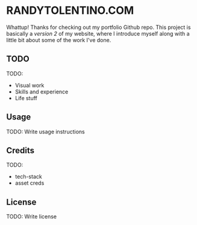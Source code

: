 # RANDYTOLENTINO.COM

Whattup! Thanks for checking out my portfolio Github repo. This project is basically a *version 2* of my website, where I introduce myself along with a little bit about some of the work I've done.

## TODO

TODO:  
- Visual work
- Skills and experience
- Life stuff

## Usage

TODO: Write usage instructions

## Credits

TODO:  

- tech-stack
- asset creds

## License

TODO: Write license